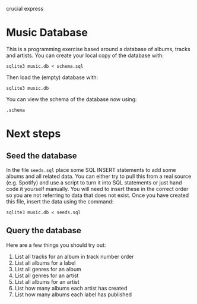 crucial express

Music Database
==============

This is a programming exercise based around a database of albums, tracks and artists. You can create your local copy of the database with:

`sqlite3 music.db < schema.sql`

Then load the (empty) database with:

`sqlite3 music.db`

You can view the schema of the database now using:

`.schema`

Next steps
==========

## Seed the database

In the file `seeds.sql` place some SQL INSERT statements to add some albums and all related data. You can either try to pull this from a real source (e.g. Spotify) and use a script to turn it into SQL statements or just hand code it yourself manually. You will need to insert these in the correct order so you are not referring to data that does not exist. Once you have created this file, insert the data using the command:

`sqlite3 music.db < seeds.sql`

## Query the database

Here are a few things you should try out:

1. List all tracks for an album in track number order
2. List all albums for a label
3. List all genres for an album
4. List all genres for an artist
5. List all albums for an artist
6. List how many albums each artist has created
7. List how many albums each label has published

